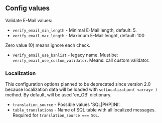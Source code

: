 ## Config values

Validate E-Mail values:

- `verify_email_min_length` - Minimal E-Mail length, default: 5.
- `verify_email_max_length` - Maximum E-Mail lenght, default: 100

Zero value (0) means ignore each check.

- `verify_email_use_banlist` - legacy name. Must be: `verify_email_use_custom_validator`. Means: call custom validator.


### Localization

This configuration options planned to be deprecated since version 2.0 because localization data
will be loaded with `setLocalization( <array> )` method. By default, will be used 'en_GB' dictionary.

- `translation_source` - Possible values 'SQL|PHP|INI'.
- `table_translations` - Name of SQL table with all localized messages. Required for `translation_source === SQL`.

